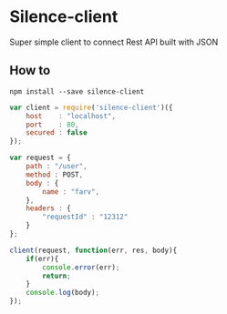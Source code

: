 # Silence-client

Super simple client to connect Rest API built with JSON


## How to
`npm install --save silence-client`


```javascript
var client = require('silence-client')({
	host	: "localhost",
	port	: 80,
	secured : false
});

var request = {
	path : "/user",
	method : POST,
	body : {
		name : "farv",
	},
	headers : {
		"requestId" : "12312"
	}
};

client(request, function(err, res, body){
	if(err){
    	console.error(err);
        return;
    }
    console.log(body);
});

```

